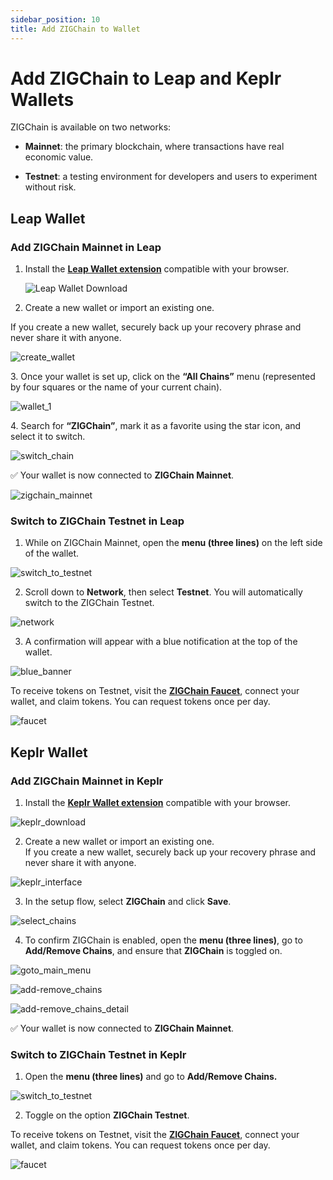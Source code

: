 ```yaml
---
sidebar_position: 10
title: Add ZIGChain to Wallet
---
```


# **Add ZIGChain to Leap and Keplr Wallets**

ZIGChain is available on two networks:

- **Mainnet**: the primary blockchain, where transactions have real economic value.

- **Testnet**: a testing environment for developers and users to experiment without risk.

## **Leap Wallet**

### **Add ZIGChain Mainnet in Leap**

1. Install the [**Leap Wallet extension**](https://www.leapwallet.io/download) compatible with your browser.

   ![Leap Wallet Download](img/wallets/zigchain_wallet_1.png)

2. Create a new wallet or import an existing one.

If you create a new wallet, securely back up your recovery phrase and never share it with anyone.

![create_wallet](img/wallets/zigchain_wallet_2.png)

3\. Once your wallet is set up, click on the **“All Chains”** menu (represented by four squares or the name of your current chain).

![wallet_1](img/wallets/zigchain_wallet_3.png)

4\. Search for **“ZIGChain”**, mark it as a favorite using the star icon, and select it to switch.

![switch_chain](img/wallets/zigchain_wallet_4.png)

✅ Your wallet is now connected to **ZIGChain Mainnet**.

![zigchain_mainnet](img/wallets/zigchain_wallet_5.png)

### **Switch to ZIGChain Testnet in Leap**

1. While on ZIGChain Mainnet, open the **menu (three lines)** on the left side of the wallet.

![switch_to_testnet](img/wallets/zigchain_wallet_6.png)

2. Scroll down to **Network**, then select **Testnet**. You will automatically switch to the ZIGChain Testnet.

![network](img/wallets/zigchain_wallet_7.png)

3. A confirmation will appear with a blue notification at the top of the wallet.

![blue_banner](img/wallets/zigchain_wallet_8.png)

To receive tokens on Testnet, visit the [**ZIGChain Faucet**](https://faucet.zigchain.com/), connect your wallet, and claim tokens. You can request tokens once per day.

![faucet](img/wallets/zigchain_wallet_9.png)

## **Keplr Wallet**

### **Add ZIGChain Mainnet in Keplr**

1. Install the [**Keplr Wallet extension**](https://www.keplr.app/get) compatible with your browser.

![keplr_download](img/wallets/zigchain_wallet_10.png)

2. Create a new wallet or import an existing one.  
   If you create a new wallet, securely back up your recovery phrase and never share it with anyone.

![keplr_interface](img/wallets/zigchain_wallet_11.png)

3. In the setup flow, select **ZIGChain** and click **Save**.

![select_chains](img/wallets/zigchain_wallet_12.png)

4. To confirm ZIGChain is enabled, open the **menu (three lines)**, go to **Add/Remove Chains**, and ensure that **ZIGChain** is toggled on.

![goto_main_menu](img/wallets/zigchain_wallet_13.png)

![add-remove_chains](img/wallets/zigchain_wallet_14.png)

![add-remove_chains_detail](img/wallets/zigchain_wallet_15.png)

✅ Your wallet is now connected to **ZIGChain Mainnet**.

### **Switch to ZIGChain Testnet in Keplr**

1. Open the **menu (three lines)** and go to **Add/Remove Chains.**

![switch_to_testnet](img/wallets/zigchain_wallet_16.png)

2. Toggle on the option **ZIGChain Testnet**.

To receive tokens on Testnet, visit the [**ZIGChain Faucet**](https://faucet.zigchain.com/), connect your wallet, and claim tokens. You can request tokens once per day.

![faucet](img/wallets/zigchain_wallet_9.png)
